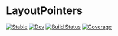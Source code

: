 # LayoutPointers

[![Stable](https://img.shields.io/badge/docs-stable-blue.svg)](https://JuliaSIMD.github.io/LayoutPointers.jl/stable)
[![Dev](https://img.shields.io/badge/docs-dev-blue.svg)](https://JuliaSIMD.github.io/LayoutPointers.jl/dev)
[![Build Status](https://github.com/JuliaSIMD/LayoutPointers.jl/workflows/CI/badge.svg)](https://github.com/JuliaSIMD/LayoutPointers.jl/actions)
[![Coverage](https://codecov.io/gh/JuliaSIMD/LayoutPointers.jl/branch/master/graph/badge.svg)](https://codecov.io/gh/JuliaSIMD/LayoutPointers.jl)
